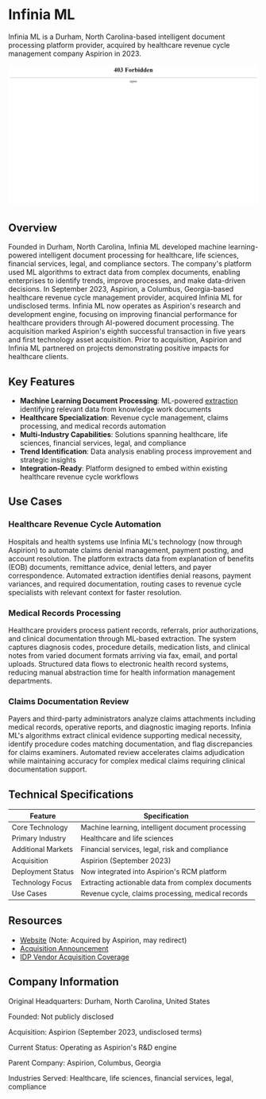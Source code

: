 # Infinia ML

Infinia ML is a Durham, North Carolina-based intelligent document processing platform provider, acquired by healthcare revenue cycle management company Aspirion in 2023.

![Infinia ML](assets/infinia-ml.png)


## Overview

Founded in Durham, North Carolina, Infinia ML developed machine learning-powered intelligent document processing for healthcare, life sciences, financial services, legal, and compliance sectors. The company's platform used ML algorithms to extract data from complex documents, enabling enterprises to identify trends, improve processes, and make data-driven decisions. In September 2023, Aspirion, a Columbus, Georgia-based healthcare revenue cycle management provider, acquired Infinia ML for undisclosed terms. Infinia ML now operates as Aspirion's research and development engine, focusing on improving financial performance for healthcare providers through AI-powered document processing. The acquisition marked Aspirion's eighth successful transaction in five years and first technology asset acquisition. Prior to acquisition, Aspirion and Infinia ML partnered on projects demonstrating positive impacts for healthcare clients.

## Key Features

- **Machine Learning Document Processing**: ML-powered [extraction](../../capabilities/extraction/index.md) identifying relevant data from knowledge work documents
- **Healthcare Specialization**: Revenue cycle management, claims processing, and medical records automation
- **Multi-Industry Capabilities**: Solutions spanning healthcare, life sciences, financial services, legal, and compliance
- **Trend Identification**: Data analysis enabling process improvement and strategic insights
- **Integration-Ready**: Platform designed to embed within existing healthcare revenue cycle workflows

## Use Cases

### Healthcare Revenue Cycle Automation

Hospitals and health systems use Infinia ML's technology (now through Aspirion) to automate claims denial management, payment posting, and account resolution. The platform extracts data from explanation of benefits (EOB) documents, remittance advice, denial letters, and payer correspondence. Automated extraction identifies denial reasons, payment variances, and required documentation, routing cases to revenue cycle specialists with relevant context for faster resolution.

### Medical Records Processing

Healthcare providers process patient records, referrals, prior authorizations, and clinical documentation through ML-based extraction. The system captures diagnosis codes, procedure details, medication lists, and clinical notes from varied document formats arriving via fax, email, and portal uploads. Structured data flows to electronic health record systems, reducing manual abstraction time for health information management departments.

### Claims Documentation Review

Payers and third-party administrators analyze claims attachments including medical records, operative reports, and diagnostic imaging reports. Infinia ML's algorithms extract clinical evidence supporting medical necessity, identify procedure codes matching documentation, and flag discrepancies for claims examiners. Automated review accelerates claims adjudication while maintaining accuracy for complex medical claims requiring clinical documentation support.

## Technical Specifications

| Feature | Specification |
|---------|---------------|
| Core Technology | Machine learning, intelligent document processing |
| Primary Industry | Healthcare and life sciences |
| Additional Markets | Financial services, legal, risk and compliance |
| Acquisition | Aspirion (September 2023) |
| Deployment Status | Now integrated into Aspirion's RCM platform |
| Technology Focus | Extracting actionable data from complex documents |
| Use Cases | Revenue cycle, claims processing, medical records |

## Resources

- [Website](https://infiniaml.com) (Note: Acquired by Aspirion, may redirect)
- [Acquisition Announcement](https://www.aspirion.com/aspirion-acquires-infinia-ml-an-established-leader-in-ai-and-machine-learning/)
- [IDP Vendor Acquisition Coverage](https://www.intelligentdocumentprocessing.com/idp-vendor-infinia-ml-is-acquired-by-rcm-provider-aspirion/)

## Company Information

Original Headquarters: Durham, North Carolina, United States

Founded: Not publicly disclosed

Acquisition: Aspirion (September 2023, undisclosed terms)

Current Status: Operating as Aspirion's R&D engine

Parent Company: Aspirion, Columbus, Georgia

Industries Served: Healthcare, life sciences, financial services, legal, compliance
